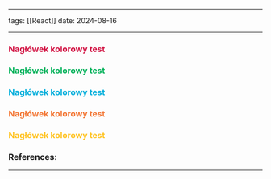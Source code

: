 
--- 
tags: [[React]]
date: 2024-08-16

---

### <span style="color: #d11141;">Nagłówek kolorowy test</span>
### <span style="color: #00b159;">Nagłówek kolorowy test</span>
### <span style="color: #00aedb;">Nagłówek kolorowy test</span>
### <span style="color: #f37735">Nagłówek kolorowy test</span>

### <span style="color: #ffc425;">Nagłówek kolorowy test</span>


### References:


---



